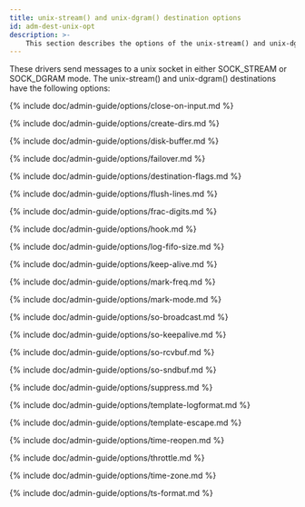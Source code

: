 ```yaml
---
title: unix-stream() and unix-dgram() destination options
id: adm-dest-unix-opt
description: >-
	This section describes the options of the unix-stream() and unix-dgram() destinations in {{ site.product.short_name }}.
---
```


These drivers send messages to a unix socket in either SOCK_STREAM or
SOCK_DGRAM mode. The unix-stream() and unix-dgram() destinations have
the following options:

{% include doc/admin-guide/options/close-on-input.md %}

{% include doc/admin-guide/options/create-dirs.md %}

{% include doc/admin-guide/options/disk-buffer.md %}

{% include doc/admin-guide/options/failover.md %}

{% include doc/admin-guide/options/destination-flags.md %}

{% include doc/admin-guide/options/flush-lines.md %}

{% include doc/admin-guide/options/frac-digits.md %}

{% include doc/admin-guide/options/hook.md %}

{% include doc/admin-guide/options/log-fifo-size.md %}

{% include doc/admin-guide/options/keep-alive.md %}

{% include doc/admin-guide/options/mark-freq.md %}

{% include doc/admin-guide/options/mark-mode.md %}

{% include doc/admin-guide/options/so-broadcast.md %}

{% include doc/admin-guide/options/so-keepalive.md %}

{% include doc/admin-guide/options/so-rcvbuf.md %}

{% include doc/admin-guide/options/so-sndbuf.md %}

{% include doc/admin-guide/options/suppress.md %}

{% include doc/admin-guide/options/template-logformat.md %}

{% include doc/admin-guide/options/template-escape.md %}

{% include doc/admin-guide/options/time-reopen.md %}

{% include doc/admin-guide/options/throttle.md %}

{% include doc/admin-guide/options/time-zone.md %}

{% include doc/admin-guide/options/ts-format.md %}
